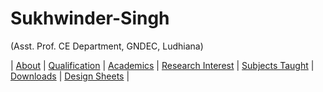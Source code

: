 # Sukhwinder-Singh
(Asst. Prof. CE Department, GNDEC, Ludhiana)

| [About]() | [Qualification]() | [Academics](Sessions.md) | [Research Interest]() | [Subjects Taught](SubjectsTaught.md) | [Downloads](SubjectsTaught.md) | [Design Sheets](DesignSheets.html) |

